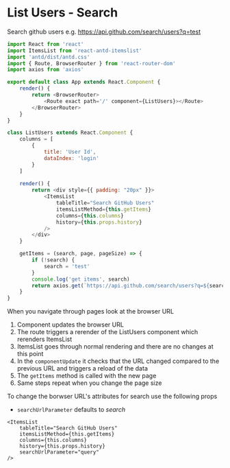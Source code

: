 # List Users - Search

Search github users e.g. https://api.github.com/search/users?q=test

```js
import React from 'react'
import ItemsList from 'react-antd-itemslist'
import 'antd/dist/antd.css'
import { Route, BrowserRouter } from 'react-router-dom'
import axios from 'axios'

export default class App extends React.Component {
    render() {
        return <BrowserRouter>
            <Route exact path='/' component={ListUsers}></Route>
        </BrowserRouter>
    }
}

class ListUsers extends React.Component {
    columns = [
        {
            title: 'User Id',
            dataIndex: 'login'
        }
    ]
    
    render() {
        return <div style={{ padding: "20px" }}>
            <ItemsList
                tableTitle="Search GitHub Users"
                itemsListMethod={this.getItems}
                columns={this.columns}
                history={this.props.history}
            />
        </div>
    }

    getItems = (search, page, pageSize) => {
        if (!search) {
            search = 'test'
        }
        console.log('get items', search)
        return axios.get(`https://api.github.com/search/users?q=${search}`)
    }
}
```

When you navigate through pages look at the browser URL

1. Component updates the browser URL
1. The route triggers a rerender of the ListUsers component which rerenders ItemsList
1. ItemsList goes through normal rendering and there are no changes at this point
1. In the `componentUpdate` it checks that the URL changed compared to the previous URL and triggers a reload of the data
1. The `getItems` method is called with the new page
1. Same steps repeat when you change the page size

To change the borwser URL's attributes for search use the following props

* `searchUrlParameter` defaults to *search*

```
<ItemsList
    tableTitle="Search GitHub Users"
    itemsListMethod={this.getItems}
    columns={this.columns}
    history={this.props.history}
    searchUrlParameter="query"
/>
```